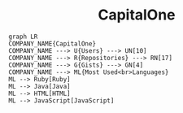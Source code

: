 <h1 align="center">CapitalOne</h1>

```mermaid
graph LR
COMPANY_NAME{CapitalOne}
COMPANY_NAME ---> U{Users} ---> UN[10]
COMPANY_NAME ---> R{Repositories} ---> RN[17]
COMPANY_NAME ---> G{Gists} ---> GN[4]
COMPANY_NAME ---> ML{Most Used<br>Languages}
ML --> Ruby[Ruby]
ML --> Java[Java]
ML --> HTML[HTML]
ML --> JavaScript[JavaScript]
```
